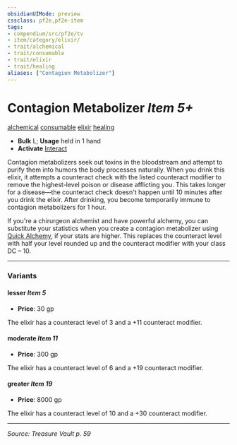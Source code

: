 ```yaml
---
obsidianUIMode: preview
cssclass: pf2e,pf2e-item
tags:
- compendium/src/pf2e/tv
- item/category/elixir/
- trait/alchemical
- trait/consumable
- trait/elixir
- trait/healing
aliases: ["Contagion Metabolizer"]
---
```

# Contagion Metabolizer *Item 5+*  
[alchemical](alchemical.md "Alchemical Item Trait")  [consumable](consumable.md "Consumable Item Trait")  [elixir](elixir.md "Elixir Item Trait")  [healing](healing.md "Healing Effect Trait")  

- **Bulk** L; **Usage** held in 1 hand
- **Activate** [Interact](interact.md)

Contagion metabolizers seek out toxins in the bloodstream and attempt to purify them into humors the body processes naturally. When you drink this elixir, it attempts a counteract check with the listed counteract modifier to remove the highest-level poison or disease afflicting you. This takes longer for a disease—the counteract check doesn't happen until 10 minutes after you drink the elixir. After drinking, you become temporarily immune to contagion metabolizers for 1 hour.

If you're a chirurgeon alchemist and have powerful alchemy, you can substitute your statistics when you create a contagion metabolizer using [Quick Alchemy](Reference/Rules/Actions/quick-alchemy.md), if your stats are higher. This replaces the counteract level with half your level rounded up and the counteract modifier with your class DC – 10.

---

### Variants

#### lesser *Item 5*

- **Price**: 30 gp

The elixir has a counteract level of 3 and a +11 counteract modifier.

#### moderate *Item 11*

- **Price**: 300 gp

The elixir has a counteract level of 6 and a +19 counteract modifier.

#### greater *Item 19*

- **Price**: 8000 gp

The elixir has a counteract level of 10 and a +30 counteract modifier.

---
*Source: Treasure Vault p. 59*